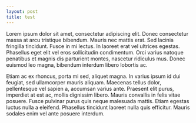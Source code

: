 ```yaml
---
layout: post
title: test
---
```

Lorem ipsum dolor sit amet, consectetur adipiscing elit. Donec consectetur massa at arcu tristique bibendum. Mauris nec mattis erat. Sed lacinia fringilla tincidunt. Fusce in mi lectus. In laoreet erat vel ultrices egestas. Phasellus eget elit vel eros sollicitudin condimentum. Orci varius natoque penatibus et magnis dis parturient montes, nascetur ridiculus mus. Donec euismod leo magna, bibendum interdum libero lobortis ac.

Etiam ac ex rhoncus, porta mi sed, aliquet magna. In varius ipsum id dui feugiat, sed ullamcorper mauris aliquam. Maecenas tellus dolor, pellentesque vel sapien a, accumsan varius ante. Praesent elit purus, imperdiet at est ac, mollis dignissim libero. Mauris convallis in felis vitae posuere. Fusce pulvinar purus quis neque malesuada mattis. Etiam egestas luctus nulla a eleifend. Phasellus tincidunt laoreet nulla quis efficitur. Mauris sodales enim vel ante posuere interdum. 